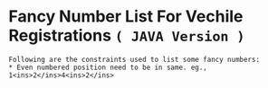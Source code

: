 # Fancy Number List For Vechile Registrations `( JAVA Version )`

	Following are the constraints used to list some fancy numbers:
	* Even numbered position need to be in same. eg., 1<ins>2</ins>4<ins>2</ins>
